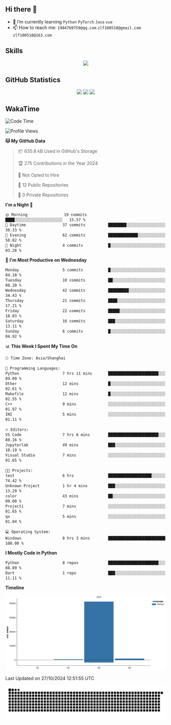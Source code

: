 ## Hi there 👋

- 🌱 I’m currently learning `Python` `PyTorch` `Java` `vue`
- 📫 How to reach me: `1984769759@qq.com` `zlf100518@gmail.com` `zlf100518@163.com`

## Skills
<div align="center"> <img src="https://skillicons.dev/icons?i=python,linux,git,github,html,css,js" /> </div>

## GitHub Statistics

<div align="center">
  <img src="https://github-readme-stats.vercel.app/api?username=CloudSwordSage&show_icons=true&theme=tokyonight" />
  <img src="https://github-readme-stats.vercel.app/api/top-langs/?username=CloudSwordSage&show_icons=true&theme=tokyonight" />
  <img src="https://github-readme-activity-graph.vercel.app/graph?username=CloudSwordSage&theme=xcode" />
</div>

## WakaTime

<!--START_SECTION:waka-->
![Code Time](http://img.shields.io/badge/Code%20Time-182%20hrs%2030%20mins-blue)

![Profile Views](http://img.shields.io/badge/Profile%20Views-1-blue)

**🐱 My GitHub Data** 

> 📦 635.8 kB Used in GitHub's Storage 
 > 
> 🏆 275 Contributions in the Year 2024
 > 
> 🚫 Not Opted to Hire
 > 
> 📜 12 Public Repositories 
 > 
> 🔑 0 Private Repositories 
 > 
**I'm a Night 🦉** 

```text
🌞 Morning                19 commits          ████░░░░░░░░░░░░░░░░░░░░░   15.57 % 
🌆 Daytime                37 commits          ████████░░░░░░░░░░░░░░░░░   30.33 % 
🌃 Evening                62 commits          █████████████░░░░░░░░░░░░   50.82 % 
🌙 Night                  4 commits           █░░░░░░░░░░░░░░░░░░░░░░░░   03.28 % 
```
📅 **I'm Most Productive on Wednesday** 

```text
Monday                   5 commits           █░░░░░░░░░░░░░░░░░░░░░░░░   04.10 % 
Tuesday                  10 commits          ██░░░░░░░░░░░░░░░░░░░░░░░   08.20 % 
Wednesday                42 commits          █████████░░░░░░░░░░░░░░░░   34.43 % 
Thursday                 21 commits          ████░░░░░░░░░░░░░░░░░░░░░   17.21 % 
Friday                   22 commits          █████░░░░░░░░░░░░░░░░░░░░   18.03 % 
Saturday                 16 commits          ███░░░░░░░░░░░░░░░░░░░░░░   13.11 % 
Sunday                   6 commits           █░░░░░░░░░░░░░░░░░░░░░░░░   04.92 % 
```


📊 **This Week I Spent My Time On** 

```text
🕑︎ Time Zone: Asia/Shanghai

💬 Programming Languages: 
Python                   7 hrs 11 mins       ██████████████████████░░░   89.09 % 
Other                    12 mins             █░░░░░░░░░░░░░░░░░░░░░░░░   02.61 % 
Makefile                 12 mins             █░░░░░░░░░░░░░░░░░░░░░░░░   02.55 % 
C++                      9 mins              ░░░░░░░░░░░░░░░░░░░░░░░░░   01.97 % 
INI                      5 mins              ░░░░░░░░░░░░░░░░░░░░░░░░░   01.11 % 

🔥 Editors: 
VS Code                  7 hrs 6 mins        ██████████████████████░░░   88.16 % 
Jupyterlab               49 mins             ███░░░░░░░░░░░░░░░░░░░░░░   10.19 % 
Visual Studio            7 mins              ░░░░░░░░░░░░░░░░░░░░░░░░░   01.65 % 

🐱‍💻 Projects: 
test                     6 hrs               ███████████████████░░░░░░   74.42 % 
Unknown Project          1 hr 4 mins         ███░░░░░░░░░░░░░░░░░░░░░░   13.29 % 
color                    43 mins             ██░░░░░░░░░░░░░░░░░░░░░░░   09.00 % 
Project1                 7 mins              ░░░░░░░░░░░░░░░░░░░░░░░░░   01.65 % 
qx                       5 mins              ░░░░░░░░░░░░░░░░░░░░░░░░░   01.04 % 

💻 Operating System: 
Windows                  8 hrs 3 mins        █████████████████████████   100.00 % 
```

**I Mostly Code in Python** 

```text
Python                   8 repos             ██████████████████████░░░   88.89 % 
Dart                     1 repo              ███░░░░░░░░░░░░░░░░░░░░░░   11.11 % 
```



**Timeline**

![Lines of Code chart](https://raw.githubusercontent.com/CloudSwordSage/CloudSwordSage/main/assets/bar_graph.png)


 Last Updated on 27/10/2024 12:51:55 UTC
<!--END_SECTION:waka-->

<div align="center"><img src="./assets/github-snake-dark.svg" /></div>
